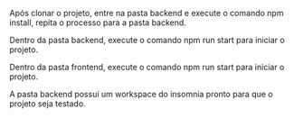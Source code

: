 Após clonar o projeto, entre na pasta backend e execute o comando npm install, repita o processo para a pasta backend.

Dentro da pasta backend, execute o comando npm run start para iniciar o projeto.

Dentro da pasta frontend, execute o comando npm run start para iniciar o projeto.

A pasta backend possui um workspace do insomnia pronto para que o projeto seja testado.
